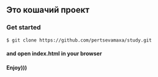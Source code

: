 ## Это кошачий проект

### Get started

```
$ git clone https://github.com/pertsevamaxa/study.git
```

#### and open index.html in your browser

#### Enjoy)))